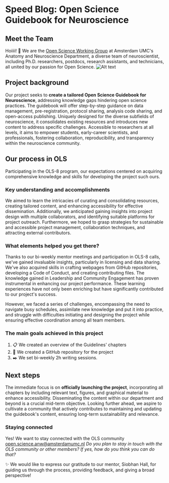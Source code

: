 # Speed Blog: Open Science Guidebook for Neuroscience

## Meet the Team
Hoiiii! :wave: We are the [Open Science Working Group](https://anatomy-neurosciences.com/initiatives/openscience/) at Amsterdam UMC's Anatomy and Neuroscience Department, a diverse team of neuroscientist, including Ph.D. researchers, postdocs, research assistants, and technicians, all united by our passion for Open Science. 
![Alt text](https://github.com/marbarrantescepas/OS-neuroscience/blob/main/images/membersOSWG-ANW.png)


## Project background
Our project seeks to **create a tailored Open Science Guidebook for Neuroscience**, addressing knowledge gaps hindering open science practices. The guidebook will offer step-by-step guidance on data management, pre-registration, protocol sharing, analysis code sharing, and open-access publishing. Uniquely designed for the diverse subfields of neuroscience, it consolidates existing resources and introduces new content to address specific challenges. Accessible to researchers at all levels, it aims to empower students, early-career scientists, and professionals, fostering collaboration, reproducibility, and transparency within the neuroscience community. 

## Our process in OLS
Participating in the OLS-8 program, our expectations centered on acquiring comprehensive knowledge and skills for developing the project such ours. 

### Key understanding and accomplishments
We aimed to learn the intricacies of curating and consolidating resources, creating tailored content, and enhancing accessibility for effective dissemination. Additionally, we anticipated gaining insights into project design with multiple collaborators, and identifying suitable platforms for project outreach. Furthermore, we hoped to grasp strategies for sustainable and accessible project management, collaboration techniques, and attracting external contributors.

### What elements helped you get there? 
Thanks to our bi-weekly mentor meetings and participation in OLS-8 calls, we've gained invaluable insights, particularly in licensing and data sharing. We've also acquired skills in crafting webpages from GitHub repositories, developing a Code of Conduct, and creating contributing files. The knowledge gained in Leadership and Community Engagement has proven instrumental in enhancing our project performance. These learning experiences have not only been enriching but have significantly contributed to our project's success. 
   
However, we faced a series of challenges, encompassing the need to navigate busy schedules, assimilate new knowledge and put it into practice, and struggle with difficulties initiating and designing the project while ensuring effective coordination among all team members.

### The main goals achieved in this project 
1. :clipboard: We created an overview of the Guidelines' chapters
2. :file_folder: We created a GitHub repository for the project
3. :black_nib: We set bi-weekly 2h writing sessions.

## Next steps
The immediate focus is on **officially launching the project**, incorporating all chapters by including relevant text, figures, and graphical material to enhance accessibility. Disseminating the content within our department and beyond is a crucial mid-term objective. Looking further ahead, we aspire to cultivate a community that actively contributes to maintaining and updating the guidebook's content, ensuring long-term sustainability and relevance.

### Staying connected
Yes! We want to stay connected with the OLS community  open.science.anw@amsterdamumc.nl 
_Do you plan to stay in touch with the OLS community or other members? If yes, how do you think you can do that?_

:sparkles: We would like to express our gratitude to our mentor, Siobhan Hall, for guiding us through the process, providing feedback, and giving a broad perspective! 

